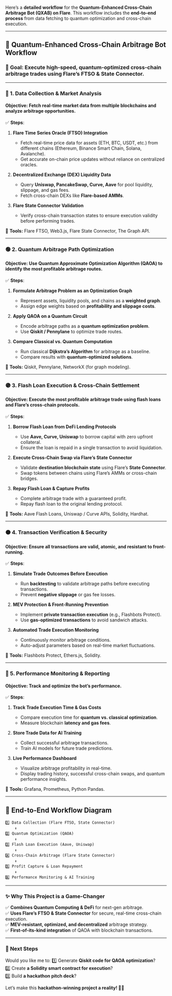 Here’s a **detailed workflow** for the **Quantum-Enhanced Cross-Chain Arbitrage Bot (QXAB) on Flare**. This workflow includes the **end-to-end process** from data fetching to quantum optimization and cross-chain execution.

---

## **🚀 Quantum-Enhanced Cross-Chain Arbitrage Bot Workflow**
### 🔹 **Goal**: Execute high-speed, quantum-optimized cross-chain arbitrage trades using Flare’s FTSO & State Connector.

---

### **🔵 1. Data Collection & Market Analysis**
#### **Objective:** Fetch real-time market data from multiple blockchains and analyze arbitrage opportunities.

✅ **Steps**:
1. **Flare Time Series Oracle (FTSO) Integration**
    - Fetch real-time price data for assets (ETH, BTC, USDT, etc.) from different chains (Ethereum, Binance Smart Chain, Solana, Avalanche).
    - Get accurate on-chain price updates without reliance on centralized oracles.

2. **Decentralized Exchange (DEX) Liquidity Data**
    - Query **Uniswap, PancakeSwap, Curve, Aave** for pool liquidity, slippage, and gas fees.
    - Fetch cross-chain DEXs like **Flare-based AMMs**.

3. **Flare State Connector Validation**
    - Verify cross-chain transaction states to ensure execution validity before performing trades.

🔧 **Tools:** Flare FTSO, Web3.js, Flare State Connector, The Graph API.

---

### **🟢 2. Quantum Arbitrage Path Optimization**
#### **Objective:** Use **Quantum Approximate Optimization Algorithm (QAOA)** to identify the most profitable arbitrage routes.

✅ **Steps**:
1. **Formulate Arbitrage Problem as an Optimization Graph**
    - Represent assets, liquidity pools, and chains as a **weighted graph**.
    - Assign edge weights based on **profitability and slippage costs**.

2. **Apply QAOA on a Quantum Circuit**
    - Encode arbitrage paths as a **quantum optimization problem**.
    - Use **Qiskit / Pennylane** to optimize trade routes.

3. **Compare Classical vs. Quantum Computation**
    - Run classical **Dijkstra’s Algorithm** for arbitrage as a baseline.
    - Compare results with **quantum-optimized solutions**.

🔧 **Tools:** Qiskit, Pennylane, NetworkX (for graph modeling).

---

### **🟣 3. Flash Loan Execution & Cross-Chain Settlement**
#### **Objective:** Execute the most profitable arbitrage trade using **flash loans** and **Flare’s cross-chain protocols**.

✅ **Steps**:
1. **Borrow Flash Loan from DeFi Lending Protocols**
    - Use **Aave, Curve, Uniswap** to borrow capital with zero upfront collateral.
    - Ensure the loan is repaid in a single transaction to avoid liquidation.

2. **Execute Cross-Chain Swap via Flare’s State Connector**
    - Validate **destination blockchain state** using Flare’s **State Connector**.
    - Swap tokens between chains using Flare’s AMMs or cross-chain bridges.

3. **Repay Flash Loan & Capture Profits**
    - Complete arbitrage trade with a guaranteed profit.
    - Repay flash loan to the original lending protocol.

🔧 **Tools:** Aave Flash Loans, Uniswap / Curve APIs, Solidity, Hardhat.

---

### **🟠 4. Transaction Verification & Security**
#### **Objective:** Ensure all transactions are valid, atomic, and resistant to front-running.

✅ **Steps**:
1. **Simulate Trade Outcomes Before Execution**
    - Run **backtesting** to validate arbitrage paths before executing transactions.
    - Prevent **negative slippage** or gas fee losses.

2. **MEV Protection & Front-Running Prevention**
    - Implement **private transaction execution** (e.g., Flashbots Protect).
    - Use **gas-optimized transactions** to avoid sandwich attacks.

3. **Automated Trade Execution Monitoring**
    - Continuously monitor arbitrage conditions.
    - Auto-adjust parameters based on real-time market fluctuations.

🔧 **Tools:** Flashbots Protect, Ethers.js, Solidity.

---

### **🔴 5. Performance Monitoring & Reporting**
#### **Objective:** Track and optimize the bot’s performance.

✅ **Steps**:
1. **Track Trade Execution Time & Gas Costs**
    - Compare execution time for **quantum vs. classical optimization**.
    - Measure blockchain **latency and gas fees**.

2. **Store Trade Data for AI Training**
    - Collect successful arbitrage transactions.
    - Train AI models for future trade predictions.

3. **Live Performance Dashboard**
    - Visualize arbitrage profitability in real-time.
    - Display trading history, successful cross-chain swaps, and quantum performance insights.

🔧 **Tools:** Grafana, Prometheus, Python Pandas.

---

## **🔷 End-to-End Workflow Diagram**
```plaintext
1️⃣ Data Collection (Flare FTSO, State Connector)
    ⬇️
2️⃣ Quantum Optimization (QAOA)
    ⬇️
3️⃣ Flash Loan Execution (Aave, Uniswap)
    ⬇️
4️⃣ Cross-Chain Arbitrage (Flare State Connector)
    ⬇️
5️⃣ Profit Capture & Loan Repayment
    ⬇️
6️⃣ Performance Monitoring & AI Training
```

---

### **✨ Why This Project is a Game-Changer**
✅ **Combines Quantum Computing & DeFi** for next-gen arbitrage.  
✅ **Uses Flare’s FTSO & State Connector** for secure, real-time cross-chain execution.  
✅ **MEV-resistant, optimized, and decentralized** arbitrage strategy.  
✅ **First-of-its-kind integration** of QAOA with blockchain transactions.

---

### 🎯 **Next Steps**
Would you like me to:
1️⃣ Generate **Qiskit code for QAOA optimization**?  
2️⃣ Create **a Solidity smart contract for execution**?  
3️⃣ Build **a hackathon pitch deck**?

Let’s make this **hackathon-winning project a reality! 🚀🔥**